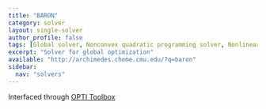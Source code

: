 ```yaml
---
title: "BARON"
category: solver
layout: single-solver
author_profile: false
tags: [Global solver, Nonconvex quadratic programming solver, Nonlinear programming solver, Mixed-integer nonlinear nonconvex programming solver]
excerpt: "Solver for global optimization"
available: "http://archimedes.cheme.cmu.edu/?q=baron"
sidebar:
  nav: "solvers"
---
```


Interfaced through [OPTI Toolbox](http://www.i2c2.aut.ac.nz/Wiki/OPTI/)
